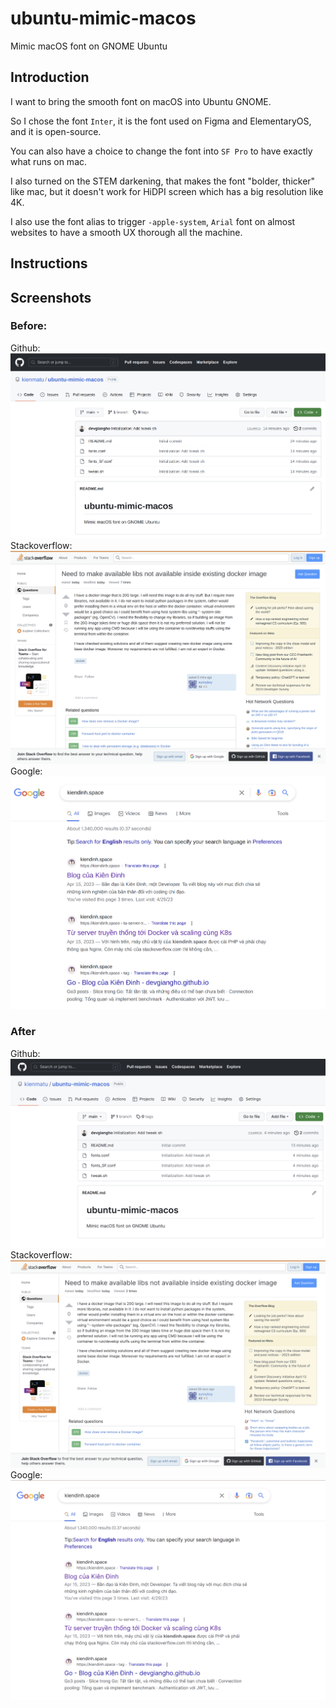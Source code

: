 # ubuntu-mimic-macos
Mimic macOS font on GNOME Ubuntu

## Introduction
I want to bring the smooth font on macOS into Ubuntu GNOME.

So I chose the font `Inter`, it is the font used on Figma and ElementaryOS, and it is open-source.

You can also have a choice to change the font into `SF Pro` to have exactly what runs on mac.

I also turned on the STEM darkening, that makes the font "bolder, thicker" like mac, but it doesn't work for HiDPI screen which has a big resolution like 4K.

I also use the font alias to trigger `-apple-system`, `Arial` font on almost websites to have a smooth UX thorough all the machine.

## Instructions



## Screenshots
### Before:
Github:
![Github](./screenshots/github_before.png)
Stackoverflow:
![Stackoverflow](./screenshots/stackoverflow_before.png)
Google:
![Google](./screenshots/google_before.png)

### After
Github:
![Github](./screenshots/github.png)
Stackoverflow:
![Stackoverflow](./screenshots/stackoverflow.png)
Google:
![Google](./screenshots/google.png)